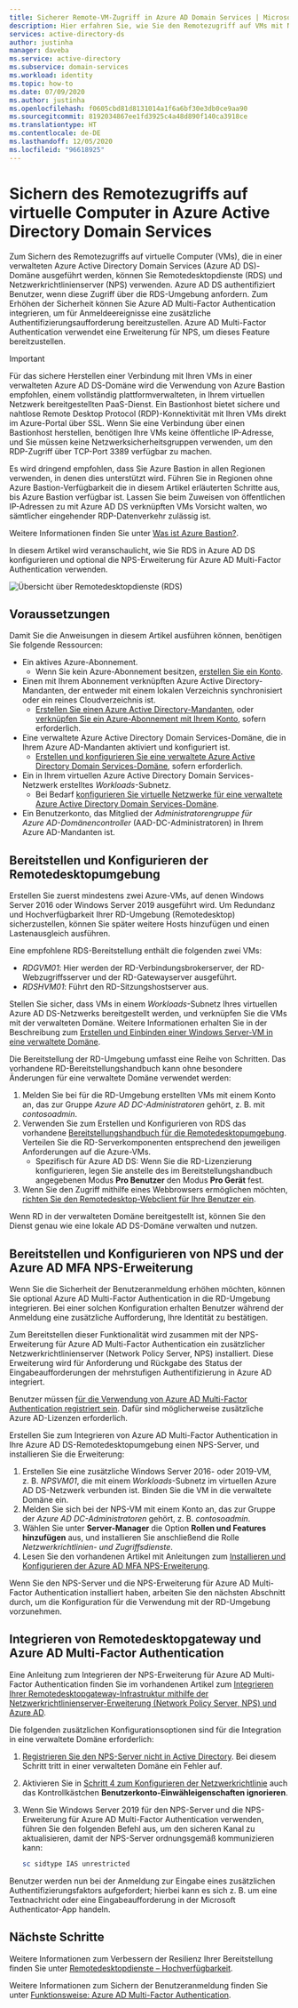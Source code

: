 ```yaml
---
title: Sicherer Remote-VM-Zugriff in Azure AD Domain Services | Microsoft-Dokumentation
description: Hier erfahren Sie, wie Sie den Remotezugriff auf VMs mit Netzwerkrichtlinienserver (Network Policy Server, NPS) und Azure AD Multi-Factor Authentication mit einer Remotedesktopdienste-Bereitstellung in einer verwalteten Azure Active Directory Domain Services-Domäne sichern.
services: active-directory-ds
author: justinha
manager: daveba
ms.service: active-directory
ms.subservice: domain-services
ms.workload: identity
ms.topic: how-to
ms.date: 07/09/2020
ms.author: justinha
ms.openlocfilehash: f0605cbd81d8131014a1f6a6bf30e3db0ce9aa90
ms.sourcegitcommit: 8192034867ee1fd3925c4a48d890f140ca3918ce
ms.translationtype: HT
ms.contentlocale: de-DE
ms.lasthandoff: 12/05/2020
ms.locfileid: "96618925"
---
```

# <a name="secure-remote-access-to-virtual-machines-in-azure-active-directory-domain-services"></a>Sichern des Remotezugriffs auf virtuelle Computer in Azure Active Directory Domain Services

Zum Sichern des Remotezugriffs auf virtuelle Computer (VMs), die in einer verwalteten Azure Active Directory Domain Services (Azure AD DS)-Domäne ausgeführt werden, können Sie Remotedesktopdienste (RDS) und Netzwerkrichtlinienserver (NPS) verwenden. Azure AD DS authentifiziert Benutzer, wenn diese Zugriff über die RDS-Umgebung anfordern. Zum Erhöhen der Sicherheit können Sie Azure AD Multi-Factor Authentication integrieren, um für Anmeldeereignisse eine zusätzliche Authentifizierungsaufforderung bereitzustellen. Azure AD Multi-Factor Authentication verwendet eine Erweiterung für NPS, um dieses Feature bereitzustellen.

> [!IMPORTANT]
> Für das sichere Herstellen einer Verbindung mit Ihren VMs in einer verwalteten Azure AD DS-Domäne wird die Verwendung von Azure Bastion empfohlen, einem vollständig plattformverwalteten, in Ihrem virtuellen Netzwerk bereitgestellten PaaS-Dienst. Ein Bastionhost bietet sichere und nahtlose Remote Desktop Protocol (RDP)-Konnektivität mit Ihren VMs direkt im Azure-Portal über SSL. Wenn Sie eine Verbindung über einen Bastionhost herstellen, benötigen Ihre VMs keine öffentliche IP-Adresse, und Sie müssen keine Netzwerksicherheitsgruppen verwenden, um den RDP-Zugriff über TCP-Port 3389 verfügbar zu machen.
>
> Es wird dringend empfohlen, dass Sie Azure Bastion in allen Regionen verwenden, in denen dies unterstützt wird. Führen Sie in Regionen ohne Azure Bastion-Verfügbarkeit die in diesem Artikel erläuterten Schritte aus, bis Azure Bastion verfügbar ist. Lassen Sie beim Zuweisen von öffentlichen IP-Adressen zu mit Azure AD DS verknüpften VMs Vorsicht walten, wo sämtlicher eingehender RDP-Datenverkehr zulässig ist.
>
> Weitere Informationen finden Sie unter [Was ist Azure Bastion?][bastion-overview].

In diesem Artikel wird veranschaulicht, wie Sie RDS in Azure AD DS konfigurieren und optional die NPS-Erweiterung für Azure AD Multi-Factor Authentication verwenden.

![Übersicht über Remotedesktopdienste (RDS)](./media/enable-network-policy-server/remote-desktop-services-overview.png)

## <a name="prerequisites"></a>Voraussetzungen

Damit Sie die Anweisungen in diesem Artikel ausführen können, benötigen Sie folgende Ressourcen:

* Ein aktives Azure-Abonnement.
    * Wenn Sie kein Azure-Abonnement besitzen, [erstellen Sie ein Konto](https://azure.microsoft.com/free/?WT.mc_id=A261C142F).
* Einen mit Ihrem Abonnement verknüpften Azure Active Directory-Mandanten, der entweder mit einem lokalen Verzeichnis synchronisiert oder ein reines Cloudverzeichnis ist.
    * [Erstellen Sie einen Azure Active Directory-Mandanten][create-azure-ad-tenant], oder [verknüpfen Sie ein Azure-Abonnement mit Ihrem Konto][associate-azure-ad-tenant], sofern erforderlich.
* Eine verwaltete Azure Active Directory Domain Services-Domäne, die in Ihrem Azure AD-Mandanten aktiviert und konfiguriert ist.
    * [Erstellen und konfigurieren Sie eine verwaltete Azure Active Directory Domain Services-Domäne][create-azure-ad-ds-instance], sofern erforderlich.
* Ein in Ihrem virtuellen Azure Active Directory Domain Services-Netzwerk erstelltes *Workloads*-Subnetz.
    * Bei Bedarf [konfigurieren Sie virtuelle Netzwerke für eine verwaltete Azure Active Directory Domain Services-Domäne][configure-azureadds-vnet].
* Ein Benutzerkonto, das Mitglied der *Administratorengruppe für Azure AD-Domänencontroller* (AAD-DC-Administratoren) in Ihrem Azure AD-Mandanten ist.

## <a name="deploy-and-configure-the-remote-desktop-environment"></a>Bereitstellen und Konfigurieren der Remotedesktopumgebung

Erstellen Sie zuerst mindestens zwei Azure-VMs, auf denen Windows Server 2016 oder Windows Server 2019 ausgeführt wird. Um Redundanz und Hochverfügbarkeit Ihrer RD-Umgebung (Remotedesktop) sicherzustellen, können Sie später weitere Hosts hinzufügen und einen Lastenausgleich ausführen.

Eine empfohlene RDS-Bereitstellung enthält die folgenden zwei VMs:

* *RDGVM01*: Hier werden der RD-Verbindungsbrokerserver, der RD-Webzugriffsserver und der RD-Gatewayserver ausgeführt.
* *RDSHVM01*: Führt den RD-Sitzungshostserver aus.

Stellen Sie sicher, dass VMs in einem *Workloads*-Subnetz Ihres virtuellen Azure AD DS-Netzwerks bereitgestellt werden, und verknüpfen Sie die VMs mit der verwalteten Domäne. Weitere Informationen erhalten Sie in der Beschreibung zum [Erstellen und Einbinden einer Windows Server-VM in eine verwaltete Domäne][tutorial-create-join-vm].

Die Bereitstellung der RD-Umgebung umfasst eine Reihe von Schritten. Das vorhandene RD-Bereitstellungshandbuch kann ohne besondere Änderungen für eine verwaltete Domäne verwendet werden:

1. Melden Sie bei für die RD-Umgebung erstellten VMs mit einem Konto an, das zur Gruppe *Azure AD DC-Administratoren* gehört, z. B. mit *contosoadmin*.
1. Verwenden Sie zum Erstellen und Konfigurieren von RDS das vorhandene [Bereitstellungshandbuch für die Remotedesktopumgebung][deploy-remote-desktop]. Verteilen Sie die RD-Serverkomponenten entsprechend den jeweiligen Anforderungen auf die Azure-VMs.
    * Spezifisch für Azure AD DS: Wenn Sie die RD-Lizenzierung konfigurieren, legen Sie anstelle des im Bereitstellungshandbuch angegebenen Modus **Pro Benutzer** den Modus **Pro Gerät** fest.
1. Wenn Sie den Zugriff mithilfe eines Webbrowsers ermöglichen möchten, [richten Sie den Remotedesktop-Webclient für Ihre Benutzer ein][rd-web-client].

Wenn RD in der verwalteten Domäne bereitgestellt ist, können Sie den Dienst genau wie eine lokale AD DS-Domäne verwalten und nutzen.

## <a name="deploy-and-configure-nps-and-the-azure-ad-mfa-nps-extension"></a>Bereitstellen und Konfigurieren von NPS und der Azure AD MFA NPS-Erweiterung

Wenn Sie die Sicherheit der Benutzeranmeldung erhöhen möchten, können Sie optional Azure AD Multi-Factor Authentication in die RD-Umgebung integrieren. Bei einer solchen Konfiguration erhalten Benutzer während der Anmeldung eine zusätzliche Aufforderung, Ihre Identität zu bestätigen.

Zum Bereitstellen dieser Funktionalität wird zusammen mit der NPS-Erweiterung für Azure AD Multi-Factor Authentication ein zusätzlicher Netzwerkrichtlinienserver (Network Policy Server, NPS) installiert. Diese Erweiterung wird für Anforderung und Rückgabe des Status der Eingabeaufforderungen der mehrstufigen Authentifizierung in Azure AD integriert.

Benutzer müssen [für die Verwendung von Azure AD Multi-Factor Authentication registriert sein][user-mfa-registration]. Dafür sind möglicherweise zusätzliche Azure AD-Lizenzen erforderlich.

Erstellen Sie zum Integrieren von Azure AD Multi-Factor Authentication in Ihre Azure AD DS-Remotedesktopumgebung einen NPS-Server, und installieren Sie die Erweiterung:

1. Erstellen Sie eine zusätzliche Windows Server 2016- oder 2019-VM, z. B. *NPSVM01*, die mit einem *Workloads*-Subnetz im virtuellen Azure AD DS-Netzwerk verbunden ist. Binden Sie die VM in die verwaltete Domäne ein.
1. Melden Sie sich bei der NPS-VM mit einem Konto an, das zur Gruppe der *Azure AD DC-Administratoren* gehört, z. B. *contosoadmin*.
1. Wählen Sie unter **Server-Manager** die Option **Rollen und Features hinzufügen** aus, und installieren Sie anschließend die Rolle *Netzwerkrichtlinien- und Zugriffsdienste*.
1. Lesen Sie den vorhandenen Artikel mit Anleitungen zum [Installieren und Konfigurieren der Azure AD MFA NPS-Erweiterung][nps-extension].

Wenn Sie den NPS-Server und die NPS-Erweiterung für Azure AD Multi-Factor Authentication installiert haben, arbeiten Sie den nächsten Abschnitt durch, um die Konfiguration für die Verwendung mit der RD-Umgebung vorzunehmen.

## <a name="integrate-remote-desktop-gateway-and-azure-ad-multi-factor-authentication"></a>Integrieren von Remotedesktopgateway und Azure AD Multi-Factor Authentication

Eine Anleitung zum Integrieren der NPS-Erweiterung für Azure AD Multi-Factor Authentication finden Sie im vorhandenen Artikel zum [Integrieren Ihrer Remotedesktopgateway-Infrastruktur mithilfe der Netzwerkrichtlinienserver-Erweiterung (Network Policy Server, NPS) und Azure AD][azure-mfa-nps-integration].

Die folgenden zusätzlichen Konfigurationsoptionen sind für die Integration in eine verwaltete Domäne erforderlich:

1. [Registrieren Sie den NPS-Server nicht in Active Directory][register-nps-ad]. Bei diesem Schritt tritt in einer verwalteten Domäne ein Fehler auf.
1. Aktivieren Sie in [Schritt 4 zum Konfigurieren der Netzwerkrichtlinie][create-nps-policy] auch das Kontrollkästchen **Benutzerkonto-Einwähleigenschaften ignorieren**.
1. Wenn Sie Windows Server 2019 für den NPS-Server und die NPS-Erweiterung für Azure AD Multi-Factor Authentication verwenden, führen Sie den folgenden Befehl aus, um den sicheren Kanal zu aktualisieren, damit der NPS-Server ordnungsgemäß kommunizieren kann:

    ```powershell
    sc sidtype IAS unrestricted
    ```

Benutzer werden nun bei der Anmeldung zur Eingabe eines zusätzlichen Authentifizierungsfaktors aufgefordert; hierbei kann es sich z. B. um eine Textnachricht oder eine Eingabeaufforderung in der Microsoft Authenticator-App handeln.

## <a name="next-steps"></a>Nächste Schritte

Weitere Informationen zum Verbessern der Resilienz Ihrer Bereitstellung finden Sie unter [Remotedesktopdienste – Hochverfügbarkeit][rds-high-availability].

Weitere Informationen zum Sichern der Benutzeranmeldung finden Sie unter [Funktionsweise: Azure AD Multi-Factor Authentication][concepts-mfa].

<!-- INTERNAL LINKS -->
[bastion-overview]: ../bastion/bastion-overview.md
[create-azure-ad-tenant]: ../active-directory/fundamentals/sign-up-organization.md
[associate-azure-ad-tenant]: ../active-directory/fundamentals/active-directory-how-subscriptions-associated-directory.md
[create-azure-ad-ds-instance]: tutorial-create-instance.md
[configure-azureadds-vnet]: tutorial-configure-networking.md
[tutorial-create-join-vm]: join-windows-vm.md
[user-mfa-registration]: ../active-directory/authentication/howto-mfa-nps-extension.md#register-users-for-mfa
[nps-extension]: ../active-directory/authentication/howto-mfa-nps-extension.md
[azure-mfa-nps-integration]: ../active-directory/authentication/howto-mfa-nps-extension-rdg.md
[register-nps-ad]:../active-directory/authentication/howto-mfa-nps-extension-rdg.md#register-server-in-active-directory
[create-nps-policy]: ../active-directory/authentication/howto-mfa-nps-extension-rdg.md#configure-network-policy
[concepts-mfa]: ../active-directory/authentication/concept-mfa-howitworks.md

<!-- EXTERNAL LINKS -->
[deploy-remote-desktop]: /windows-server/remote/remote-desktop-services/rds-deploy-infrastructure
[rd-web-client]: /windows-server/remote/remote-desktop-services/clients/remote-desktop-web-client-admin
[rds-high-availability]: /windows-server/remote/remote-desktop-services/rds-plan-high-availability